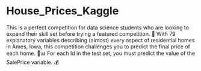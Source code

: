 # House_Prices_Kaggle
This is a perfect competition for data science students who are looking to expand their skill set before trying a featured competition. 🚀 With 79 explanatory variables describing (almost) every aspect of residential homes in Ames, Iowa, this competition challenges you to predict the final price of each home. 🏡📊 For each Id in the test set, you must predict the value of the SalePrice variable. 💰
